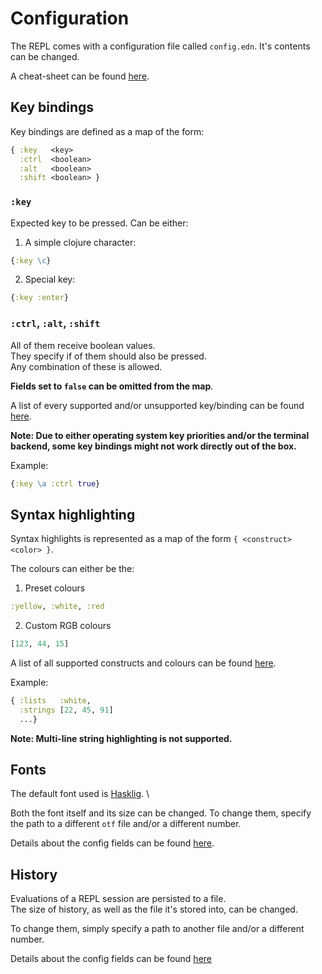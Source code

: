 # Configuration 

The REPL comes with a configuration file called `config.edn`. It's contents can be changed.

A cheat-sheet can be found [here](cheat-sheet.md).

## Key bindings
Key bindings are defined as a map of the form:

```clojure
{ :key   <key> 
  :ctrl  <boolean> 
  :alt   <boolean> 
  :shift <boolean> }
```

### `:key`

Expected key to be pressed. Can be either:
1. A simple clojure character:
```clojure
{:key \c}
```

2. Special key:
```clojure
{:key :enter}
```

### `:ctrl`, `:alt`, `:shift`
All of them receive boolean values. \
They specify if of them should also be pressed.\
Any combination of these is allowed.

**Fields set to `false` can be omitted from the map**.

A list of every supported and/or unsupported key/binding can be found [here](cheat-sheet.md#key-bindings).

**Note: Due to either operating system key priorities and/or the terminal backend,
some key bindings might not work directly out of the box.**

Example:
```clojure
{:key \a :ctrl true}
```

## Syntax highlighting

Syntax highlights is represented as a map of the form `{ <construct> <color> }`.

The colours can either be the:
1. Preset colours
```clojure
:yellow, :white, :red 
```
2. Custom RGB colours
```clojure
[123, 44, 15]
```
A list of all supported constructs and colours can be found [here](cheat-sheet.md#syntax-highlighting).

Example:
```clojure
{ :lists   :white,
  :strings [22, 45, 91]
  ...}
```
 
**Note: Multi-line string highlighting is not supported.**

## Fonts

The default font used is [Hasklig](https://github.com/i-tu/Hasklig). \

Both the font itself and its size can be changed.
To change them, specify the path to a different `otf` file and/or a different number.

Details about the config fields can be found [here](cheat-sheet.md#fonts).

## History

Evaluations of a REPL session are persisted to a file.\
The size of history, as well as the file it's stored into, can be changed.

To change them, simply specify a path to another file and/or a different number.

Details about the config fields can be found [here](cheat-sheet.md#history)
